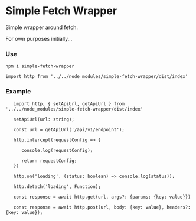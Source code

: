 # Simple Fetch Wrapper

Simple wrapper around fetch. 

For own purposes initially...

### Use
```
npm i simple-fetch-wrapper
```

```
import http from '../../node_modules/simple-fetch-wrapper/dist/index'
```

### Example

```
   import http, { setApiUrl, getApiUrl } from '../../node_modules/simple-fetch-wrapper/dist/index'

   setApiUrl(url: string);

   const url = getApiUrl('/api/v1/endpoint');

   http.intercept(requestConfig => {

      console.log(requestConfig);

      return requestConfig;
   })

   http.on('loading', (status: boolean) => console.log(status));

   http.detach('loading', Function);
   
   const response = await http.get(url, args?: {params: {key: value}})

   const response = await http.post(url, body: {key: value}, headers?: {key: value});
```
